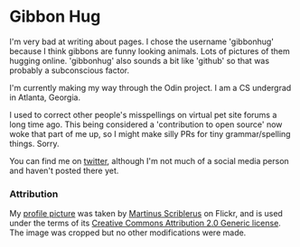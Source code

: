 # Gibbon Hug

I'm very bad at writing about pages. I chose the username 'gibbonhug' because I think gibbons are funny looking animals. Lots of pictures of them hugging online. 'gibbonhug' also sounds a bit like 'github' so that was probably a subconscious factor.

I'm currently making my way through the Odin project. I am a CS undergrad in Atlanta, Georgia.

I used to correct other people's misspellings on virtual pet site forums a long time ago. This being considered a 'contribution to open source' now woke that part of me up, so I might make silly PRs for tiny grammar/spelling things. Sorry.

You can find me on [twitter](https://twitter.com/gibbonhug), although I'm not much of a social media person and haven't posted there yet.

### Attribution

My [profile picture](https://flickr.com/photos/87938176@N00/14547230659) was taken by [Martinus Scriblerus](https://flickr.com/photos/srudy/) on Flickr, and is used under the terms of its [Creative Commons Attribution 2.0 Generic license](https://creativecommons.org/licenses/by/2.0/legalcode). The image was cropped but no other modifications were made. 
